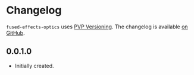 # Changelog

`fused-effects-optics` uses [PVP Versioning][1].
The changelog is available [on GitHub][2].

## 0.0.1.0

* Initially created.

[1]: https://pvp.haskell.org
[2]: https://github.com/fused-effects/fused-effects-optics/releases

